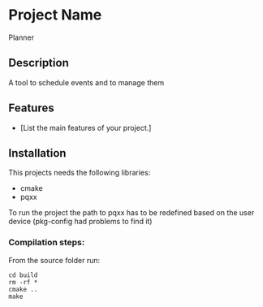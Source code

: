 # Project Name

Planner

## Description

A tool to schedule events and to manage them

## Features

- [List the main features of your project.]

## Installation

This projects needs the following libraries:

- cmake
- pqxx

To run the project the path to pqxx has to be redefined based on the user device (pkg-config had problems to find it)

### Compilation steps:

From the source folder run:

```
cd build
rm -rf *
cmake ..
make
```
